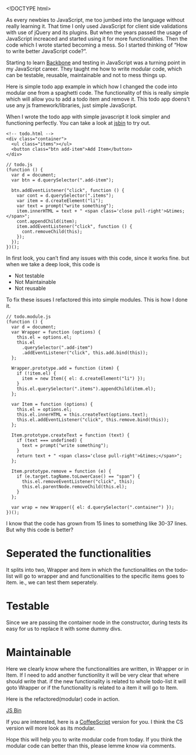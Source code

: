 &lt;!DOCTYPE html&gt;

As every newbies to JavaScript, me too jumbed into the language without really learning it. That time I only used JavaScript for client side validations with use of jQuery and its plugins. But when the years passed the usage of JavaScript increaced and started using it for more functionalities. Then the code which I wrote started becoming a mess. So I started thinking of “How to write better JavaScript code?”.

Starting to learn [Backbone](http://backbonejs.org) and testing in JavaScript was a turning point in my JavaScript career. They taught me how to write modular code, which can be testable, reusable, maintainable and not to mess things up.

Here is simple todo app example in which how I changed the code into modular one from a spaghetti code. The functionality of this is really simple which will allow you to add a todo item and remove it. This todo app doens’t use any js framework/libraries, just simple JavaScript.

When I wrote the todo app with simple javascript it look simpler and functioning perfectly. You can take a look at [jsbin](http://jsbin.com/tezod/1/edit) to try out.

    <!-- todo.html -->
    <div class="container">
      <ul class="items"></ul>
      <button class="btn add-item">Add Item</button>
    </div>

    // todo.js
    (function () {
      var d = document;
      var btn = d.querySelector(".add-item");

      btn.addEventListener("click", function () {
        var cont = d.querySelector(".items");
        var item = d.createElement("li");
        var text = prompt("write something");
        item.innerHTML = text + " <span class='close pull-right'>&times;</span>";
        cont.appendChild(item);
        item.addEventListener("click", function () {
          cont.removeChild(this);
        });
      });
    })();

In first look, you can’t find any issues with this code, since it works fine. but when we take a deep look, this code is

-   Not testable
-   Not Maintainable
-   Not reusable

To fix these issues I refactored this into simple modules. This is how I done it.

    // todo.module.js
    (function () {
      var d = document;
      var Wrapper = function (options) {
        this.el = options.el;
        this.el
          .querySelector(".add-item")
          .addEventListener("click", this.add.bind(this));
      };

      Wrapper.prototype.add = function (item) {
        if (!item.el) {
          item = new Item({ el: d.createElement("li") });
        }
        this.el.querySelector(".items").appendChild(item.el);
      };

      var Item = function (options) {
        this.el = options.el;
        this.el.innerHTML = this.createText(options.text);
        this.el.addEventListener("click", this.remove.bind(this));
      };

      Item.prototype.createText = function (text) {
        if (text === undefined) {
          text = prompt("write something");
        }
        return text + " <span class='close pull-right'>&times;</span>";
      };

      Item.prototype.remove = function (e) {
        if (e.target.tagName.toLowerCase() == "span") {
          this.el.removeEventListener("click", this);
          this.el.parentNode.removeChild(this.el);
        }
      };

      var wrap = new Wrapper({ el: d.querySelector(".container") });
    })();

I know that the code has grown from 15 lines to something like 30-37 lines. But why this code is better?

Seperated the functionalities
=============================

It splits into two, Wrapper and item in which the functionalities on the todo-list will go to wrapper and and functionalities to the specific items goes to item. ie., we can test them seperately.

Testable
========

Since we are passing the container node in the constructor, during tests its easy for us to replace it with some dummy divs.

Maintainable
============

Here we clearly know where the functionalities are written, in Wrapper or in Item. If I need to add another functionlity it will be very clear that where should write that. if the new functionality is related to whole todo-list it will goto Wrapper or if the functionality is related to a item it will go to Item.

Here is the refactored(modular) code in action.

<a href="http://jsbin.com/pariz/4/embed?js,output" class="jsbin-embed">JS Bin</a>

If you are interested, here is a [CoffeeScript](http://jsbin.com/majoh/7/edit?js,output) version for you. I think the CS version will more look as its modular.

Hope this will help you to write modular code from today. If you think the modular code can better than this, please lemme know via comments.

